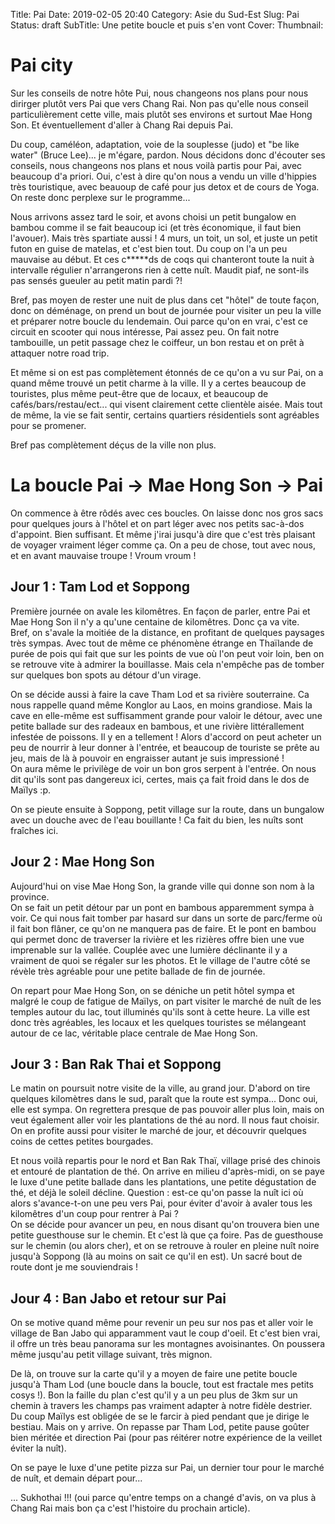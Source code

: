 Title: Pai
Date: 2019-02-05 20:40
Category: Asie du Sud-Est
Slug: Pai
Status: draft
SubTitle: Une petite boucle et puis s'en vont
Cover: 
Thumbnail: 

# Pai city
Sur les conseils de notre hôte Pui, nous changeons nos plans pour nous dirirger plutôt vers Pai que vers Chang Rai. Non pas qu'elle nous conseil particulièrement cette ville, mais plutôt ses environs et surtout Mae Hong Son. Et éventuellement d'aller à Chang Rai depuis Pai.

Du coup, caméléon, adaptation, voie de la souplesse (judo) et "be like water" (Bruce Lee)... je m'égare, pardon. Nous décidons donc d'écouter ses conseils, nous changeons nos plans et nous voilà partis pour Pai, avec beaucoup d'a priori. Oui, c'est à dire qu'on nous a vendu un ville d'hippies très touristique, avec beauoup de café pour jus detox et de cours de Yoga. On reste donc perplexe sur le programme...

Nous arrivons assez tard le soir, et avons choisi un petit bungalow en bambou comme il se fait beaucoup ici (et très économique, il faut bien l'avouer). Mais très spartiate aussi ! 4 murs, un toit, un sol, et juste un petit futon en guise de matelas, et c'est bien tout. Du coup on l'a un peu mauvaise au début. Et ces c*****ds de coqs qui chanteront toute la nuit à intervalle régulier n'arrangerons rien à cette nuît. Maudit piaf, ne sont-ils pas sensés gueuler au petit matin pardi ?!

Bref, pas moyen de rester une nuit de plus dans cet "hôtel" de toute façon, donc on déménage, on prend un bout de journée pour visiter un peu la ville et préparer notre boucle du lendemain. Oui parce qu'on en vrai, c'est ce circuit en scooter qui nous intéresse, Pai assez peu. On fait notre tambouille, un petit passage chez le coiffeur, un bon restau et on prêt à attaquer notre road trip.

Et même si on est pas complètement étonnés de ce qu'on a vu sur Pai, on a quand même trouvé un petit charme à la ville. Il y a certes beaucoup de touristes, plus même peut-être que de locaux, et beaucoup de cafés/bars/restau/ect... qui visent clairement cette clientèle aisée. Mais tout de même, la vie se fait sentir, certains quartiers résidentiels sont agréables pour se promener.

Bref pas complètement déçus de la ville non plus.

# La boucle Pai -> Mae Hong Son -> Pai
On commence à être rôdés avec ces boucles. On laisse donc nos gros sacs pour quelques jours à l'hôtel et on part léger avec nos petits sac-à-dos d'appoint. Bien suffisant. Et même j'irai jusqu'à dire que c'est très plaisant de voyager vraiment léger comme ça. On a peu de chose, tout avec nous, et en avant mauvaise troupe ! Vroum vroum !

## Jour 1 : Tam Lod et Soppong
Première journée on avale les kilomêtres. En façon de parler, entre Pai et Mae Hong Son il n'y a qu'une centaine de kilomêtres. Donc ça va vite.  
Bref, on s'avale la moitiée de la distance, en profitant de quelques paysages très sympas.  Avec tout de même ce phénomène étrange en Thaïlande de purée de pois qui fait que sur les points de vue où l'on peut voir loin, ben on se retrouve vite à admirer la bouillasse. Mais cela n'empêche pas de tomber sur quelques bon spots au détour d'un virage.

On se décide aussi à faire la cave Tham Lod et sa rivière souterraine. Ca nous rappelle quand même Konglor au Laos, en moins grandiose. Mais la cave en elle-même est suffisamment grande pour valoir le détour, avec une petite ballade sur des radeaux en bambous, et une rivière littérallement infestée de poissons. Il y en a tellement ! Alors d'accord on peut acheter un peu de nourrir à leur donner à l'entrée, et beaucoup de touriste se prête au jeu, mais de là à pouvoir en engraisser autant je suis impressioné !  
On aura même le privilège de voir un bon gros serpent à l'entrée. On nous dit qu'ils sont pas dangereux ici, certes, mais ça fait froid dans le dos de Maïlys :p.

On se pieute ensuite à Soppong, petit village sur la route, dans un bungalow avec un douche avec de l'eau bouillante ! Ca fait du bien, les nuîts sont fraîches ici.

## Jour 2 : Mae Hong Son
Aujourd'hui on vise Mae Hong Son, la grande ville qui donne son nom à la province.  
On se fait un petit détour par un pont en bambous apparemment sympa à voir. Ce qui nous fait tomber par hasard sur dans un sorte de parc/ferme où il fait bon flâner, ce qu'on ne manquera pas de faire. Et le pont en bambou qui permet donc de traverser la rivière et les rizières offre bien une vue imprenable sur la vallée. Couplée avec une lumière déclinante il y a vraiment de quoi se régaler sur les photos. Et le village de l'autre côté se révèle très agréable pour une petite ballade de fin de journée.

On repart pour Mae Hong Son, on se déniche un petit hôtel sympa et malgré le coup de fatigue de Maïlys, on part visiter le marché de nuît de les temples autour du lac, tout illuminés qu'ils sont à cette heure. La ville est donc très agréables, les locaux et les quelques touristes se mélangeant autour de ce lac, véritable place centrale de Mae Hong Son.

## Jour 3 : Ban Rak Thai et Soppong
Le matin on poursuit notre visite de la ville, au grand jour. D'abord on tire quelques kilomètres dans le sud, paraît que la route est sympa... Donc oui, elle est sympa. On regrettera presque de pas pouvoir aller plus loin, mais on veut également aller voir les plantations de thé au nord. Il nous faut choisir.  
On en profite aussi pour visiter le marché de jour, et découvrir quelques coins de cettes petites bourgades.

Et nous voilà repartis pour le nord et Ban Rak Thaï, village prisé des chinois et entouré de plantation de thé. On arrive en milieu d'après-midi, on se paye le luxe d'une petite ballade dans les plantations, une petite dégustation de thé, et déjà le soleil décline. Question : est-ce qu'on passe la nuît ici où alors s'avance-t-on une peu vers Pai, pour éviter d'avoir à avaler tous les kilomêtres d'un coup pour rentrer à Pai ?  
On se décide pour avancer un peu, en nous disant qu'on trouvera bien une petite guesthouse sur le chemin. Et c'est là que ça foire. Pas de guesthouse sur le chemin (ou alors cher), et on se retrouve à rouler en pleine nuît noire jusqu'à Soppong (là au moins on sait ce qu'il en est). Un sacré bout de route dont je me souviendrais !  

## Jour 4 : Ban Jabo et retour sur Pai
On se motive quand même pour revenir un peu sur nos pas et aller voir le village de Ban Jabo qui apparamment vaut le coup d'oeil. Et c'est bien vrai, il offre un très beau panorama sur les montagnes avoisinantes. On poussera même jusqu'au petit village suivant, très mignon.

De là, on trouve sur la carte qu'il y a moyen de faire une petite boucle jusqu'à Tham Lod (une boucle dans la boucle, tout est fractale mes petits cosys !). Bon la faille du plan c'est qu'il y a un peu plus de 3km sur un chemin à travers les champs pas vraiment adapter à notre fidèle destrier. Du coup Maïlys est obligée de se le farcir à pied pendant que je dirige le bestiau. Mais on y arrive. On repasse par Tham Lod, petite pause goûter bien méritée et direction Pai (pour pas réitérer notre expérience de la veillet éviter la nuît).

On se paye le luxe d'une petite pizza sur Pai, un dernier tour pour le marché de nuît, et demain départ pour...

... Sukhothai !!! (oui parce qu'entre temps on a changé d'avis, on va plus à Chang Rai mais bon ça c'est l'histoire du prochain article).

